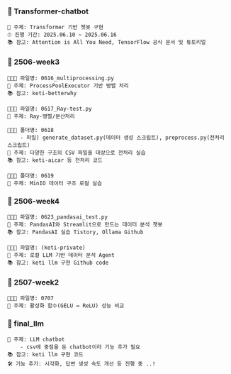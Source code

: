 ### 📂 Transformer-chatbot
```
📌 주제: Transformer 기반 챗봇 구현
⏱ 진행 기간: 2025.06.10 ~ 2025.06.16
📚 참고: Attention is All You Need, TensorFlow 공식 문서 및 튜토리얼
```

### 📂 2506-week3
```
👩🏻‍💻 파일명: 0616_multiprocessing.py
📌 주제: ProcessPoolExecutor 기반 병렬 처리
📚 참고: keti-betterwhy
```
```
👩🏻‍💻 파일명: 0617_Ray-test.py
📌 주제: Ray-병렬/분산처리
```
```
👩🏻‍💻 폴더명: 0618
    - 파일) generate_dataset.py(데이터 생성 스크립트), preprocess.py(전처리 스크립트)
📌 주제: 다양한 구조의 CSV 파일을 대상으로 전처리 실습
📚 참고: keti-aicar 등 전처리 코드
```
```
👩🏻‍💻 폴더명: 0619
📌 주제: MinIO 데이터 구조 로컬 실습
```


### 📂 2506-week4
```
👩🏻‍💻 파일명: 0623_pandasai_test.py
📌 주제: PandasAI와 Streamlit으로 만드는 데이터 분석 챗봇
📚 참고: PandasAI 실습 Tistory, Ollama Github
```
```
👩🏻‍💻 파일명: (keti-private)
📌 주제: 로컬 LLM 기반 데이터 분석 Agent
📚 참고: keti llm 구현 Github code
```


### 📂 2507-week2
```
👩🏻‍💻 파일명: 0707
📌 주제: 활성화 함수(GELU ↔ ReLU) 성능 비교
```

### 📂 final_llm
```
📌 주제: LLM chatbot
    - csv에 중점을 둔 chatbot이라 기능 추가 필요
📚 참고: keti llm 구현 코드
🛠️ 기능 추가: 시각화, 답변 생성 속도 개선 등 진행 중 ..!
